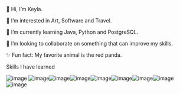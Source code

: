  👋  Hi, I’m Keyla.

 
 👀  I’m interested in Art, Software and Travel.

 
🌱  I’m currently learning Java, Python and PostgreSQL.


💞️  I’m looking to collaborate on something that can improve my skills. 


 ✨  Fun fact: My favorite animal is the red panda. 
 

Skills I have learned

 ![image](https://github.com/user-attachments/assets/b63dd1ad-2ab4-491a-84e6-8b1559eda46b) ![image](https://github.com/user-attachments/assets/115f4160-40eb-42a3-8dfc-ca6ea821baa9)![image](https://github.com/user-attachments/assets/17ba3b0f-f16d-4577-90bb-988ee7839c9e)![image](https://github.com/user-attachments/assets/9a29c7e5-8b7a-4b03-ae30-99aae2169c14)![image](https://github.com/user-attachments/assets/b25ea6d4-52d8-415d-b1c3-f6ff472fa499)![image](https://github.com/user-attachments/assets/d7a9f6ee-f4f2-4e1e-9025-6a62824dd949)![image](https://github.com/user-attachments/assets/10d39fbf-af38-493b-b1da-f7efd2b1cbfc)![image](https://github.com/user-attachments/assets/9823a91c-46d0-48c6-9a96-7062d2284cfc)![image](https://github.com/user-attachments/assets/0c8454da-8552-40bc-aa18-321b63e83d54)










